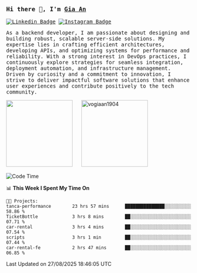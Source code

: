 ### <samp>Hi there 👋, I'm <a href="https://www.linkedin.com/in/vogiaan1904/" target="_blank">Gia An</a></samp>

<samp> [![Linkedin Badge](https://img.shields.io/badge/-LinkedIn-0e76a8?style=flat-square&logo=Linkedin&logoColor=white)](https://linkedin.com/in/vogiaan1904)
[![Instagram Badge](https://img.shields.io/badge/-Instagram-e4405f?style=flat-square&logo=Instagram&logoColor=white)](https://instagram.com/_.ja.ann_/) </samp> 

<samp>As a backend developer, I am passionate about designing and building robust, scalable server-side solutions. My expertise lies in crafting efficient architectures, developing APIs, and optimizing systems for performance and reliability. With a strong interest in DevOps practices, I continuously explore strategies for seamless integration, deployment automation, and infrastructure management. Driven by curiosity and a commitment to innovation, I strive to deliver impactful software solutions that enhance user experiences and contribute positively to the tech community.</samp>



<div>
  <img height="180em" src="https://github-readme-stats.vercel.app/api/top-langs/?username=vogiaan1904&show_icons=true&hide_border=true&layout=compact&langs_count=10&theme=transparent&include_orgs=true"/>
  &nbsp;&nbsp;&nbsp;&nbsp;
  <img height="180em" src="https://github-readme-stats.vercel.app/api?username=vogiaan1904&show_icons=true&hide_border=true&&count_private=true&include_all_commits=true&theme=transparent&locale=en" alt="vogiaan1904" />
</div>






<!--START_SECTION:waka-->
![Code Time](http://img.shields.io/badge/Code%20Time-1%2C377%20hrs%2021%20mins-blue)

📊 **This Week I Spent My Time On** 

```text
🐱‍💻 Projects: 
tanca-performance        23 hrs 57 mins      ███████████████░░░░░░░░░░   58.86 % 
TicketBottle             3 hrs 8 mins        ██░░░░░░░░░░░░░░░░░░░░░░░   07.71 % 
car-rental               3 hrs 4 mins        ██░░░░░░░░░░░░░░░░░░░░░░░   07.54 % 
scripts                  3 hrs 1 min         ██░░░░░░░░░░░░░░░░░░░░░░░   07.44 % 
car-rental-fe            2 hrs 47 mins       ██░░░░░░░░░░░░░░░░░░░░░░░   06.85 % 
```


 Last Updated on 27/08/2025 18:46:05 UTC
<!--END_SECTION:waka-->
